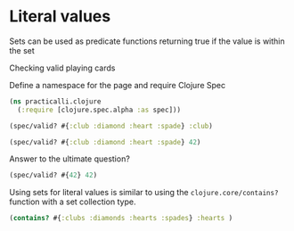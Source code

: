 # Literal values

Sets can be used as predicate functions returning true if the value is within the set

Checking valid playing cards

Define a namespace for the page and require Clojure Spec

```clojure
(ns practicalli.clojure
  (:require [clojure.spec.alpha :as spec]))
```

```clojure
(spec/valid? #{:club :diamond :heart :spade} :club)
```

```clojure
(spec/valid? #{:club :diamond :heart :spade} 42)
```

Answer to the ultimate question?

```clojure
(spec/valid? #{42} 42)
```

Using sets for literal values is similar to using the `clojure.core/contains?` function with a set collection type.

```clojure
(contains? #{:clubs :diamonds :hearts :spades} :hearts )
```
